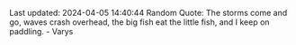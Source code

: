 Last updated: 2024-04-05 14:40:44
Random Quote: The storms come and go, waves crash overhead, the big fish eat the little fish, and I keep on paddling.  -  Varys